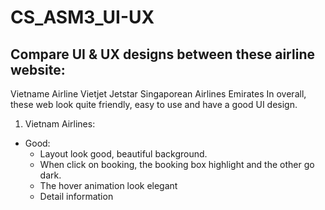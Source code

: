 # CS_ASM3_UI-UX
## Compare UI & UX designs between these airline website:
Vietname Airline
Vietjet
Jetstar
Singaporean Airlines
Emirates
In overall, these web look quite friendly, easy to use and have a good UI design.
1. Vietnam Airlines:
- Good:
  - Layout look good, beautiful background.
  - When click on booking, the booking box highlight and the other go dark.
  - The hover animation look elegant
  - Detail information
